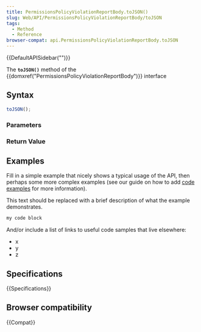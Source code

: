 ```yaml
---
title: PermissionsPolicyViolationReportBody.toJSON()
slug: Web/API/PermissionsPolicyViolationReportBody/toJSON
tags:
  - Method
  - Reference
browser-compat: api.PermissionsPolicyViolationReportBody.toJSON
---
```

{{DefaultAPISidebar("")}}

The **`toJSON()`** method of the {{domxref("PermissionsPolicyViolationReportBody")}} interface 

## Syntax

```js
toJSON();
```

### Parameters



### Return Value



## Examples

Fill in a simple example that nicely shows a typical usage of the API, then perhaps some more complex examples (see our guide on how to add [code examples](/en-US/docs/MDN/Contribute/Structures/Code_examples) for more information).

This text should be replaced with a brief description of what the example demonstrates.

```js
my code block
```

And/or include a list of links to useful code samples that live elsewhere:

*   x
*   y
*   z

## Specifications

{{Specifications}}

## Browser compatibility

{{Compat}}

